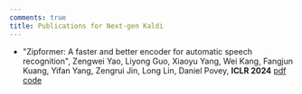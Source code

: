 ```yaml
---
comments: true
title: Publications for Next-gen Kaldi
---
```


- "Zipformer: A faster and better encoder for automatic speech recognition", Zengwei Yao, Liyong Guo, Xiaoyu Yang, Wei Kang, Fangjun Kuang, Yifan Yang, Zengrui Jin, Long Lin, Daniel Povey, __ICLR 2024__ [pdf](https://arxiv.org/pdf/2310.11230.pdf) [code](https://github.com/k2-fsa/icefall/blob/master/egs/librispeech/ASR/zipformer/zipformer.py)

